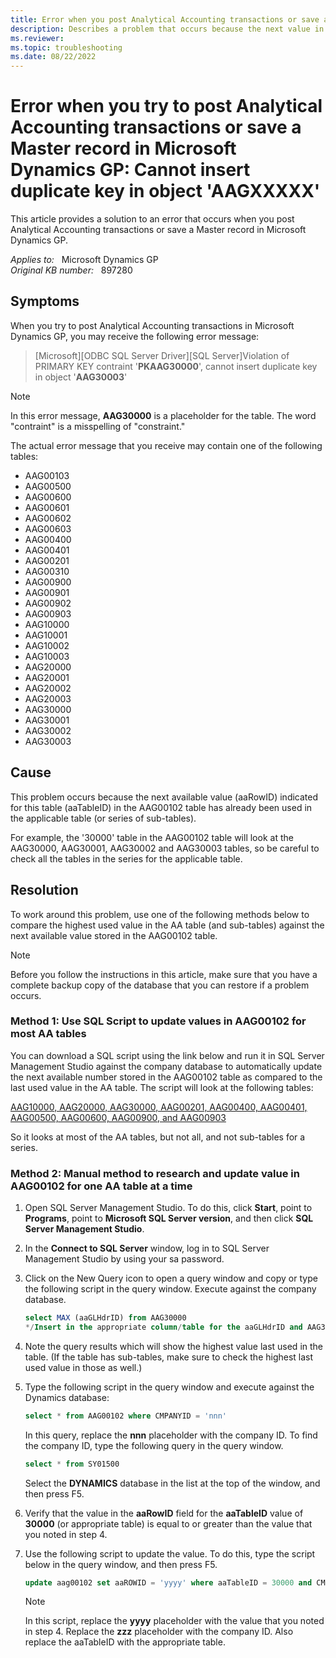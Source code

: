 ```yaml
---
title: Error when you post Analytical Accounting transactions or save a Master record in Microsoft Dynamics GP 
description: Describes a problem that occurs because the next value in the AAG00102 table has already been used in the applicable table that is causing the duplicate record.
ms.reviewer:
ms.topic: troubleshooting
ms.date: 08/22/2022
---
```

# Error when you try to post Analytical Accounting transactions or save a Master record in Microsoft Dynamics GP: Cannot insert duplicate key in object 'AAGXXXXX'

This article provides a solution to an error that occurs when you post Analytical Accounting transactions or save a Master record in Microsoft Dynamics GP.

_Applies to:_ &nbsp; Microsoft Dynamics GP  
_Original KB number:_ &nbsp; 897280

## Symptoms

When you try to post Analytical Accounting transactions in Microsoft Dynamics GP, you may receive the following error message:

> [Microsoft][ODBC SQL Server Driver][SQL Server]Violation of PRIMARY KEY contraint '**PKAAG30000**', cannot insert duplicate key in object '**AAG30003**'

> [!NOTE]
> In this error message, **AAG30000** is a placeholder for the table. The word "contraint" is a misspelling of "constraint."

The actual error message that you receive may contain one of the following tables:

- AAG00103
- AAG00500
- AAG00600
- AAG00601
- AAG00602
- AAG00603
- AAG00400
- AAG00401
- AAG00201
- AAG00310
- AAG00900
- AAG00901
- AAG00902
- AAG00903
- AAG10000
- AAG10001
- AAG10002
- AAG10003
- AAG20000
- AAG20001
- AAG20002
- AAG20003
- AAG30000
- AAG30001
- AAG30002
- AAG30003

## Cause

This problem occurs because the next available value (aaRowID) indicated for this table (aaTableID) in the AAG00102 table has already been used in the applicable table (or series of sub-tables).

For example, the '30000' table in the AAG00102 table will look at the AAG30000, AAG30001, AAG30002 and AAG30003 tables, so be careful to check all the tables in the series for the applicable table.

## Resolution

To work around this problem, use one of the following methods below to compare the highest used value in the AA table (and sub-tables) against the next available value stored in the AAG00102 table.

> [!NOTE]
> Before you follow the instructions in this article, make sure that you have a complete backup copy of the database that you can restore if a problem occurs.

### Method 1: Use SQL Script to update values in AAG00102 for most AA tables

You can download a SQL script using the link below and run it in SQL Server Management Studio against the company database to automatically update the next available number stored in the AAG00102 table as compared to the last used value in the AA table. The script will look at the following tables:

[AAG10000, AAG20000, AAG30000, AAG00201, AAG00400, AAG00401, AAG00500, AAG00600, AAG00900, and AAG00903](https://mbs2.microsoft.com/fileexchange/?fileID=5b13dba3-4766-4c5d-8f6f-90962605302c)

So it looks at most of the AA tables, but not all, and not sub-tables for a series.

### Method 2: Manual method to research and update value in AAG00102 for one AA table at a time

1. Open SQL Server Management Studio. To do this, click **Start**, point to **Programs**, point to **Microsoft SQL Server version**, and then click **SQL Server Management Studio**.

2. In the **Connect to SQL Server** window, log in to SQL Server Management Studio by using your sa password.

3. Click on the New Query icon to open a query window and copy or type the following script in the query window. Execute against the company database.

    ```sql
    select MAX (aaGLHdrID) from AAG30000
    */Insert in the appropriate column/table for the aaGLHdrID and AAG30000 placeholders in the script.
    ```

4. Note the query results which will show the highest value last used in the table. (If the table has sub-tables, make sure to check the highest last used value in those as well.)

5. Type the following script in the query window and execute against the Dynamics database:

    ```sql
    select * from AAG00102 where CMPANYID = 'nnn'
    ```

    In this query, replace the **nnn** placeholder with the company ID. To find the company ID, type the following query in the query window.

    ```sql
    select * from SY01500
    ```

    Select the **DYNAMICS** database in the list at the top of the window, and then press F5.

6. Verify that the value in the **aaRowID** field for the **aaTableID** value of **30000** (or appropriate table) is equal to or greater than the value that you noted in step 4.

7. Use the following script to update the value. To do this, type the script below in the query window, and then press F5.

    ```sql
    update aag00102 set aaROWID = 'yyyy' where aaTableID = 30000 and CMPANYID = 'zzz'
    ```

    > [!NOTE]
    > In this script, replace the **yyyy** placeholder with the value that you noted in step 4. Replace the **zzz** placeholder with the company ID. Also replace the aaTableID with the appropriate table.
